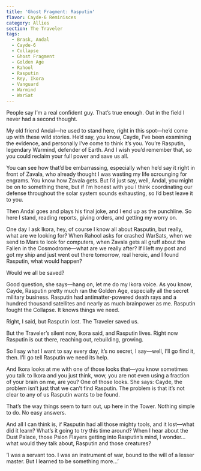 ```yaml
---
title: 'Ghost Fragment: Rasputin'
flavor: Cayde-6 Reminisces
category: Allies
section: The Traveler
tags:
  - Brask, Andal
  - Cayde-6
  - Collapse
  - Ghost Fragment
  - Golden Age
  - Rahool
  - Rasputin
  - Rey, Ikora
  - Vanguard
  - Warmind
  - WarSat
---
```


People say I’m a real confident guy. That’s true enough. Out in the field I never had a second thought.

My old friend Andal—he used to stand here, right in this spot—he’d come up with these wild stories. He’d say, you know, Cayde, I’ve been examining the evidence, and personally I’ve come to think it’s you. You’re Rasputin, legendary Warmind, defender of Earth. And I wish you’d remember that, so you could reclaim your full power and save us all.

You can see how that’d be embarrassing, especially when he’d say it right in front of Zavala, who already thought I was wasting my life scrounging for engrams. You know how Zavala gets. But I’d just say, well, Andal, you might be on to something there, but if I’m honest with you I think coordinating our defense throughout the solar system sounds exhausting, so I’d best leave it to you.

Then Andal goes and plays his final joke, and I end up as the punchline. So here I stand, reading reports, giving orders, and getting my worry on.

One day I ask Ikora, hey, of course I know all about Rasputin, but really, what are we looking for? When Rahool asks for crashed WarSats, when we send  to Mars to look for computers, when Zavala gets all gruff about the Fallen in the Cosmodrome—what are we really after? If I left my post and got my ship and just went out there tomorrow, real heroic, and I found Rasputin, what would happen?

Would we all be saved?

Good question, she says—hang on, let me do my Ikora voice. As you know, Cayde, Rasputin pretty much ran the Golden Age, especially all the secret military business. Rasputin had antimatter-powered death rays and a hundred thousand satellites and nearly as much brainpower as me. Rasputin fought the Collapse. It knows things we need.

Right, I said, but Rasputin lost. The Traveler saved us.

But the Traveler’s silent now, Ikora said, and Rasputin lives. Right now Rasputin is out there, reaching out, rebuilding, growing.

So I say what I want to say every day, it’s no secret, I say—well, I’ll go find it, then. I’ll go tell Rasputin we need its help.

And Ikora looks at me with one of those looks that—you know sometimes you talk to Ikora and you just think, wow, you are not even using a fraction of your brain on me, are you? One of those looks. She says: Cayde, the problem isn’t just that we can’t find Rasputin. The problem is that it’s not clear to any of us Rasputin wants to be found.

That’s the way things seem to turn out, up here in the Tower. Nothing simple to do. No easy answers.

And all I can think is, if Rasputin had all those mighty tools, and it lost—what did it learn? What’s it going to try this time around? When I hear about the Dust Palace, those Psion Flayers getting into Rasputin’s mind, I wonder... what would they talk about, Rasputin and those creatures?

‘I was a servant too. I was an instrument of war, bound to the will of a lesser master. But I learned to be something more…’
